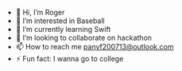 - 👋 Hi, I’m Roger
- 👀 I’m interested in Baseball
- 🌱 I’m currently learning Swift
- 💞️ I’m looking to collaborate on hackathon
- 📫 How to reach me panyf200713@outlook.com
- ⚡ Fun fact: I wanna go to college

<!---
RogerPan1203/RogerPan1203 is a ✨ special ✨ repository because its `README.md` (this file) appears on your GitHub profile.
You can click the Preview link to take a look at your changes.
--->
